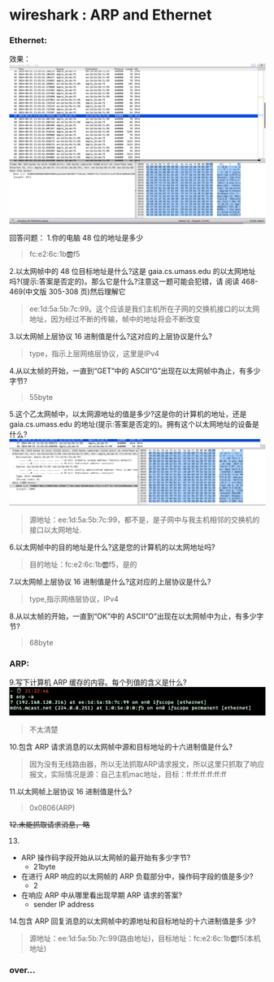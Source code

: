 # wireshark : ARP and Ethernet
### Ethernet:
效果：
![1](./image/1.png)

回答问题：
1.你的电脑 48 位的地址是多少
> fc:e2:6c:1b:ab:f5

2.以太网帧中的 48 位目标地址是什么?这是 gaia.cs.umass.edu 的以太网地址 吗?(提示:答案是否定的)。那么它是什么?注意这一题可能会犯错，请 阅读 468-469(中文版 305-308 页)然后理解它
> ee:1d:5a:5b:7c:99。这个应该是我们主机所在子网的交换机接口的以太网地址，因为经过不断的传输，帧中的地址将会不断改变

3.以太网帧上层协议 16 进制值是什么?这对应的上层协议是什么?
> type，指示上层网络层协议，这里是IPv4

4.从以太帧的开始，一直到“GET”中的 ASCII“G”出现在以太网帧中為止，有多少字节?
> 55byte

5.这个乙太网帧中，以太网源地址的值是多少?这是你的计算机的地址，还是gaia.cs.umass.edu 的地址(提示:答案是否定的)。拥有这个以太网地址的设备是什么?
![2](./image/2.png)
> 源地址：ee:1d:5a:5b:7c:99，都不是，是子网中与我主机相邻的交换机的接口以太网地址.

6.以太网帧中的目的地址是什么?这是您的计算机的以太网地址吗?
> 目的地址：fc:e2:6c:1b:ab:f5，是的

7.以太网帧上层协议 16 进制值是什么?这对应的上层协议是什么?
> type,指示网络层协议，IPv4

8.从以太帧的开始，一直到“OK”中的 ASCII“O”出现在以太网帧中为止，有多少字节?
> 68byte

### ARP:



9.写下计算机 ARP 缓存的内容。每个列值的含义是什么?
![3](./image/3.png) 
> 不太清楚

10.包含 ARP 请求消息的以太网帧中源和目标地址的十六进制值是什么?
> 因为没有无线路由器，所以无法抓取ARP请求报文，所以这里只抓取了响应报文，实际情况是源：自己主机mac地址，目标：ff:ff:ff:ff:ff:ff

11.以太网帧上层协议 16 进制值是什么?
> 0x0806(ARP)

~~12.未能抓取请求消息，略~~

13.
- ARP 操作码字段开始从以太网帧的最开始有多少字节?
  -  21byte
- 在进行 ARP 响应的以太网帧的 ARP 负载部分中，操作码字段的值是多少?
  - 2
- 在响应 ARP 中从哪里看出现早期 ARP 请求的答案?
  - sender IP address

14.包含 ARP 回复消息的以太网帧中的源地址和目标地址的十六进制值是多 少?
> 源地址：ee:1d:5a:5b:7c:99(路由地址)，目标地址：fc:e2:6c:1b:ab:f5(本机地址)

### over...